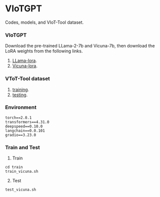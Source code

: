 # VIoTGPT
Codes, models, and VIoT-Tool dataset.

### VIoTGPT 
Download the pre-trained LLama-2-7b and Vicuna-7b, then download the LoRA weights from the following links.
1. [LLama-lora](https://drive.google.com/drive/folders/10kY7uuAH4XqVKTALK3jjy4VnUYzTaVZJ?usp=sharing).
2. [Vicuna-lora](https://drive.google.com/drive/folders/10eF7fMXktVJZ30kdyVjuPUluAnJsw5o6?usp=sharing).

### VToT-Tool dataset
1. [training](https://drive.google.com/file/d/10ZTkusnE5OjzUgi7JsD6JeY-nkRluSx9/view?usp=sharing). 
2. [testing](https://drive.google.com/file/d/11A_m3ORWmJEoD8YGf7LrmLW_7-TLtvQZ/view?usp=sharing). 

### Environment
```
torch==2.0.1
transformers==4.31.0
deepspeed==0.10.0
langchain==0.0.101
gradio==3.23.0
```
### Train and Test
1. Train
```
cd train
train_vicuna.sh
```
2. Test
```
test_vicuna.sh 
```
